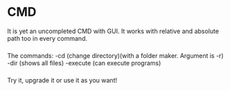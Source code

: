# CMD
It is yet an uncompleted CMD with GUI. It works with relative and absolute path too in every command.
###
The commands:
-cd (change directory)(with a folder maker. Argument is -r)
-dir (shows all files)
-execute (can execute programs)
###
Try it, upgrade it or use it as you want!
